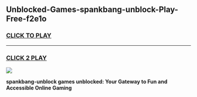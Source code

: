 
## Unblocked-Games-spankbang-unblock-Play-Free-f2e1o
<h3>
<a href="https://premium76.site?title=spankbang-unblock&ref=23A">CLICK TO PLAY</a></h3>
<hr>

<h3>
<a href="https://premium76.site?title=spankbang-unblock&ref=23A">CLICK 2 PLAY</a>
  
</h3>

<a href="https://premium76.site?title=spankbang-unblock&ref=23A"><img src="https://clearcache.store/games.png"></a>


**spankbang-unblock games unblocked: Your Gateway to Fun and Accessible Online Gaming**
